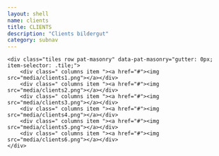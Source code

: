 ```yaml
---
layout: shell
name: clients
title: CLIENTS
description: "Clients bildergut"
category: subnav
---
```


<section id="clients">
<div class="container">

	<div class="tiles row pat-masonry" data-pat-masonry="gutter: 0px; item-selector: .tile;">
	    <div class=" columns item "><a href="#"><img src="media/clients1.png"></a></div>
	    <div class=" columns item "><a href="#"><img src="media/clients2.png"></a></div>
	    <div class=" columns item "><a href="#"><img src="media/clients3.png"></a></div>
	    <div class=" columns item "><a href="#"><img src="media/clients4.png"></a></div>
	    <div class=" columns item "><a href="#"><img src="media/clients5.png"></a></div>
	    <div class=" columns item "><a href="#"><img src="media/clients6.png"></a></div>
	</div>

</div>
</section>

